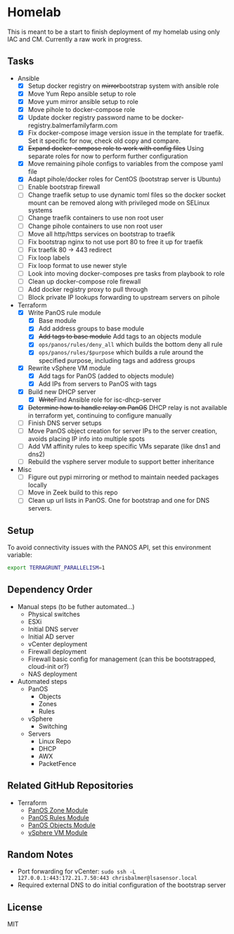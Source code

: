 # Homelab

This is meant to be a start to finish deployment of my homelab using only IAC and CM. Currently a raw work in progress.

## Tasks

- Ansible
  - [X] Setup docker registry on ~~mirror~~bootstrap system with ansible role
  - [X] Move Yum Repo ansible setup to role
  - [X] Move yum mirror ansible setup to role
  - [X] Move pihole to docker-compose role
  - [X] Update docker registry password name to be docker-registry.balmerfamilyfarm.com
  - [X] Fix docker-compose image version issue in the template for traefik. Set it specific for now, check old copy and compare.
  - [X] ~~Expand docker-compose role to work with config files~~ Using separate roles for now to perform further configuration
  - [X] Move remaining pihole configs to variables from the compose yaml file
  - [X] Adapt pihole/docker roles for CentOS (bootstrap server is Ubuntu)
  - [ ] Enable bootstrap firewall
  - [ ] Change traefik setup to use dynamic toml files so the docker socket mount can be removed along with privileged mode on SELinux systems
  - [ ] Change traefik containers to use non root user
  - [ ] Change pihole containers to use non root user
  - [ ] Move all http/https services on bootstrap to traefik
  - [ ] Fix bootstrap nginx to not use port 80 to free it up for traefik
  - [ ] Fix traefik 80 -> 443 redirect
  - [ ] Fix loop labels
  - [ ] Fix loop format to use newer style
  - [ ] Look into moving docker-composes pre tasks from playbook to role
  - [ ] Clean up docker-compose role firewall
  - [ ] Add docker registry proxy to pull through
  - [ ] Block private IP lookups forwarding to upstream servers on pihole
- Terraform
  - [X] Write PanOS rule module
    - [X] Base module
    - [X] Add address groups to base module
    - [X] ~~Add tags to base module~~ Add tags to an objects module
    - [X] `ops/panos/rules/deny_all` which builds the bottom deny all rule
    - [X] `ops/panos/rules/$purpose` which builds a rule around the specified purpose, including tags and address groups
  - [X] Rewrite vSphere VM module
    - [X] Add tags for PanOS (added to objects module)
    - [X] Add IPs from servers to PanOS with tags
  - [X] Build new DHCP server
    - [X] ~~Write~~Find Ansible role for isc-dhcp-server
  - [X] ~~Determine how to handle relay on PanOS~~ DHCP relay is not available in terraform yet, continuing to configure manually
  - [ ] Finish DNS server setups
  - [ ] Move PanOS object creation for server IPs to the server creation, avoids placing IP info into multiple spots
  - [ ] Add VM affinity rules to keep specific VMs separate (like dns1 and dns2)
  - [ ] Rebuild the vsphere server module to support better inheritance
- Misc
  - [ ] Figure out pypi mirroring or method to maintain needed packages locally
  - [ ] Move in Zeek build to this repo
  - [ ] Clean up url lists in PanOS. One for bootstrap and one for DNS servers.

## Setup

To avoid connectivity issues with the PANOS API, set this environment variable:

```bash
export TERRAGRUNT_PARALLELISM=1
```

## Dependency Order

- Manual steps (to be futher automated...)
  - Physical switches
  - ESXi
  - Initial DNS server
  - Initial AD server
  - vCenter deployment
  - Firewall deployment
  - Firewall basic config for management (can this be bootstrapped, cloud-init or?)
  - NAS deployment
- Automated steps
  - PanOS
    - Objects
    - Zones
    - Rules
  - vSphere
    - Switching
  - Servers
    - Linux Repo
    - DHCP
    - AWX
    - PacketFence

## Related GitHub Repositories

- Terraform
  - [PanOS Zone Module](https://github.com/chrisbalmer/terraform-panos-zone)
  - [PanOS Rules Module](https://github.com/chrisbalmer/terraform-panos-rules)
  - [PanOS Objects Module](https://github.com/chrisbalmer/terraform-panos-objects)
  - [vSphere VM Module](https://github.com/chrisbalmer/terraform-vsphere-vm)

## Random Notes

- Port forwarding for vCenter: `sudo ssh -L 127.0.0.1:443:172.21.7.50:443 chrisbalmer@lsasensor.local`
- Required external DNS to do initial configuration of the bootstrap server

## License

MIT
